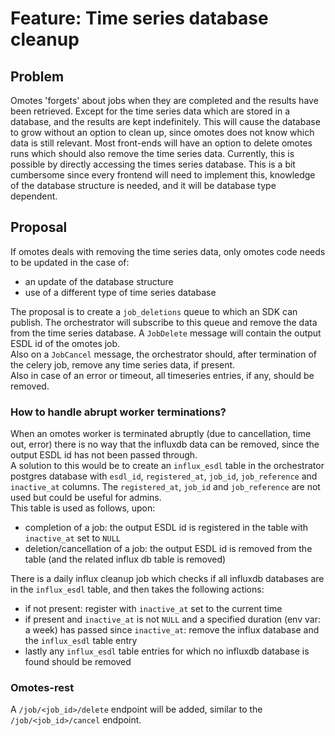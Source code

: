 # Feature: Time series database cleanup

## Problem

Omotes 'forgets' about jobs when they are completed and the results have been retrieved.
Except for the time series data which are stored in a database, and the results are kept
indefinitely. This will cause the database to grow without an option to clean up, since omotes does
not know which data is still relevant.
Most front-ends will have an option to delete omotes runs which should also remove the time series
data. Currently, this is possible by directly accessing the times series database. This is a bit
cumbersome since every frontend will need to implement this, knowledge of the database structure is
needed, and it will be database type dependent.

## Proposal

If omotes deals with removing the time series data, only omotes code needs to be updated in the case
of:

- an update of the database structure
- use of a different type of time series database

The proposal is to create a `job_deletions` queue to which an SDK can publish. The orchestrator will
subscribe to this queue and remove the data from the time series database. A `JobDelete` message
will contain the output ESDL id of the omotes job.  
Also on a `JobCancel` message, the orchestrator should, after termination of the celery job, remove
any time series data, if present.  
Also in case of an error or timeout, all timeseries entries, if any, should be removed.

### How to handle abrupt worker terminations?

When an omotes worker is terminated abruptly (due to cancellation, time out, error) there is no way
that the influxdb data can be removed, since the output ESDL id has not been passed through.  
A solution to this would be to create an `influx_esdl` table in the orchestrator postgres database
with `esdl_id`, `registered_at`, `job_id`, `job_reference` and `inactive_at` columns. The
`registered_at`, `job_id` and `job_reference` are not used but could be useful for admins.  
This table is used as follows, upon:

- completion of a job: the output ESDL id is registered in the table with `inactive_at` set to
  `NULL`
- deletion/cancellation of a job: the output ESDL id is removed from the table (and the related
  influx db table is removed)

There is a daily influx cleanup job which checks if all influxdb databases are in the `influx_esdl`
table, and then takes the following actions:

- if not present: register with `inactive_at` set to the current time
- if present and `inactive_at` is not `NULL` and a specified duration (env var: a week) has passed
  since `inactive_at`: remove the influx database and the `influx_esdl` table entry
- lastly any `influx_esdl` table entries for which no influxdb database is found should be removed

### Omotes-rest

A `/job/<job_id>/delete` endpoint will be added, similar to the `/job/<job_id>/cancel` endpoint.

